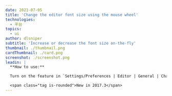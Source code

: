 ```yaml
---
date: 2021-07-05
title: 'Change the editor font size using the mouse wheel'
technologies:
  - 平台
topics:
  - ui
author: dlsniper
subtitle: 'Increase or decrease the font size on-the-fly'
thumbnail: ./thumbnail.png
cardThumbnail: ./card.png
screenshot: ./screenshot.png
leadin: |
  **How to use:**

  Turn on the feature in `Settings/Preferences | Editor | General | Change font size with Ctrl+Mouse Wheel`. Then use _Ctrl + Mouse Wheel up or down_ to increase or decrease the font size of your editor.

  <span class="tag is-rounded">New in 2017.3</span>
---
```


